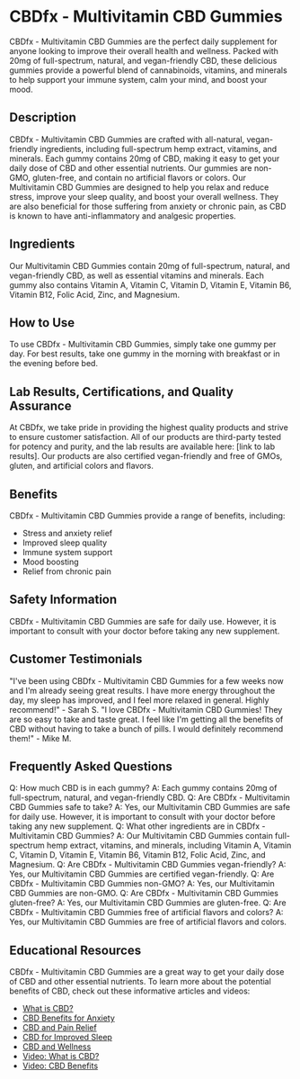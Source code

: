 # CBDfx - Multivitamin CBD Gummies
CBDfx - Multivitamin CBD Gummies are the perfect daily supplement for anyone looking to improve their overall health and wellness. Packed with 20mg of full-spectrum, natural, and vegan-friendly CBD, these delicious gummies provide a powerful blend of cannabinoids, vitamins, and minerals to help support your immune system, calm your mind, and boost your mood.
## Description
CBDfx - Multivitamin CBD Gummies are crafted with all-natural, vegan-friendly ingredients, including full-spectrum hemp extract, vitamins, and minerals. Each gummy contains 20mg of CBD, making it easy to get your daily dose of CBD and other essential nutrients. Our gummies are non-GMO, gluten-free, and contain no artificial flavors or colors.
Our Multivitamin CBD Gummies are designed to help you relax and reduce stress, improve your sleep quality, and boost your overall wellness. They are also beneficial for those suffering from anxiety or chronic pain, as CBD is known to have anti-inflammatory and analgesic properties.
## Ingredients
Our Multivitamin CBD Gummies contain 20mg of full-spectrum, natural, and vegan-friendly CBD, as well as essential vitamins and minerals. Each gummy also contains Vitamin A, Vitamin C, Vitamin D, Vitamin E, Vitamin B6, Vitamin B12, Folic Acid, Zinc, and Magnesium.
## How to Use
To use CBDfx - Multivitamin CBD Gummies, simply take one gummy per day. For best results, take one gummy in the morning with breakfast or in the evening before bed.
## Lab Results, Certifications, and Quality Assurance
At CBDfx, we take pride in providing the highest quality products and strive to ensure customer satisfaction. All of our products are third-party tested for potency and purity, and the lab results are available here: [link to lab results]. Our products are also certified vegan-friendly and free of GMOs, gluten, and artificial colors and flavors.
## Benefits
CBDfx - Multivitamin CBD Gummies provide a range of benefits, including:
- Stress and anxiety relief
- Improved sleep quality
- Immune system support
- Mood boosting
- Relief from chronic pain
## Safety Information
CBDfx - Multivitamin CBD Gummies are safe for daily use. However, it is important to consult with your doctor before taking any new supplement.
## Customer Testimonials
"I've been using CBDfx - Multivitamin CBD Gummies for a few weeks now and I'm already seeing great results. I have more energy throughout the day, my sleep has improved, and I feel more relaxed in general. Highly recommend!" - Sarah S.
"I love CBDfx - Multivitamin CBD Gummies! They are so easy to take and taste great. I feel like I'm getting all the benefits of CBD without having to take a bunch of pills. I would definitely recommend them!" - Mike M.
## Frequently Asked Questions
Q: How much CBD is in each gummy?
A: Each gummy contains 20mg of full-spectrum, natural, and vegan-friendly CBD.
Q: Are CBDfx - Multivitamin CBD Gummies safe to take?
A: Yes, our Multivitamin CBD Gummies are safe for daily use. However, it is important to consult with your doctor before taking any new supplement.
Q: What other ingredients are in CBDfx - Multivitamin CBD Gummies?
A: Our Multivitamin CBD Gummies contain full-spectrum hemp extract, vitamins, and minerals, including Vitamin A, Vitamin C, Vitamin D, Vitamin E, Vitamin B6, Vitamin B12, Folic Acid, Zinc, and Magnesium.
Q: Are CBDfx - Multivitamin CBD Gummies vegan-friendly?
A: Yes, our Multivitamin CBD Gummies are certified vegan-friendly.
Q: Are CBDfx - Multivitamin CBD Gummies non-GMO?
A: Yes, our Multivitamin CBD Gummies are non-GMO.
Q: Are CBDfx - Multivitamin CBD Gummies gluten-free?
A: Yes, our Multivitamin CBD Gummies are gluten-free.
Q: Are CBDfx - Multivitamin CBD Gummies free of artificial flavors and colors?
A: Yes, our Multivitamin CBD Gummies are free of artificial flavors and colors.
## Educational Resources
CBDfx - Multivitamin CBD Gummies are a great way to get your daily dose of CBD and other essential nutrients. To learn more about the potential benefits of CBD, check out these informative articles and videos:
- [What is CBD?](link)
- [CBD Benefits for Anxiety](link)
- [CBD and Pain Relief](link)
- [CBD for Improved Sleep](link)
- [CBD and Wellness](link)
- [Video: What is CBD?](link)
- [Video: CBD Benefits](link)